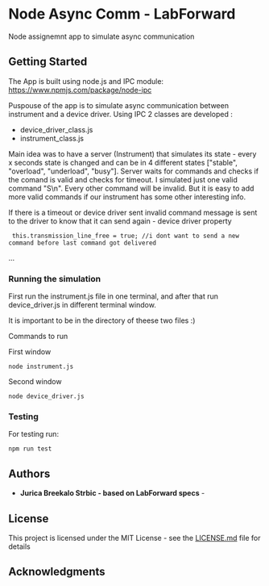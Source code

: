 # Node Async Comm - LabForward

Node assignemnt app to simulate async communication

## Getting Started

The App is built using node.js and IPC module: https://www.npmjs.com/package/node-ipc

Puspouse of the app is to simulate async communication between instrument and a device driver. Using IPC 2 classes are developed :

- device_driver_class.js
- instrument_class.js

Main idea was to have a server (Instrument) that simulates its state - every x seconds state is changed and can be in 4 different states ["stable", "overload", "underload", "busy"].
Server waits for commands and checks if the comand is valid and checks for timeout. I simulated just one valid command "S\n". Every other command will be invalid. But it is easy to add more valid commands if our instrument has some other interesting info.

If there is a timeout or device driver sent invalid command message is sent to the driver to know that it can send again - device driver property

```
 this.transmission_line_free = true; //i dont want to send a new command before last command got delivered
```

...

### Running the simulation

First run the instrument.js file in one terminal, and after that run device_driver.js in different terminal window.

It is important to be in the directory of theese two files :)

Commands to run

First window

```
node instrument.js
```

Second window

```
node device_driver.js
```

### Testing

For testing run:

```
npm run test
```

## Authors

- **Jurica Breekalo Strbic - based on LabForward specs** -

## License

This project is licensed under the MIT License - see the [LICENSE.md](LICENSE.md) file for details

## Acknowledgments
